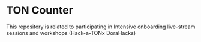 # TON Counter

This repository is related to participating in Intensive onboarding live-stream sessions and workshops (Hack-a-TONx DoraHacks)
